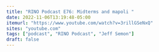 ```yaml
---
title: "RINO Podcast E76: Midterms and mapoli "
date: 2022-11-06T13:19:48-05:00
itemurl: "https://www.youtube.com/watch?v=3rillGSeNxQ"
sites: "youtube.com"
tags: ["podcast", "RINO Podcast", "Jeff Semon"]
draft: false
---
```


